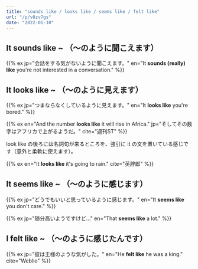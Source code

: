 ```yaml
---
title: "sounds like / looks like / seems like / felt like"
url: "/p/v8zv7gs"
date: "2022-01-10"
---
```


It sounds like ~ （〜のように聞こえます）
----

{{% ex jp="会話をする気がないように聞こえます。" en="It __sounds (really) like__ you're not interested in a conversation." %}}


It looks like ~ （〜のように見えます）
----

{{% ex jp="つまならなくしているように見えます。" en="It __looks like__ you're bored." %}}

{{% ex en="And the number __looks like__ it will rise in Africa." jp="そしてその数字はアフリカで上がるようだ。" cite="週刊ST" %}}

look like の後ろには名詞句が来るところを、強引に it の文を置いている感じです（意外と柔軟に使えます）。

{{% ex en="It __looks like__ it's going to rain." cite="英辞郎" %}}


It seems like ~ （〜のように感じます）
----

{{% ex jp="どうでもいいと思っているように感じます。" en="It __seems like__ you don't care." %}}

{{% ex jp="随分高いようですけど…" en="That __seems like__ a lot." %}}


I felt like ~ （〜のように感じたんです）
----

{{% ex jp="彼は王様のような気がした。" en="He __felt like__ he was a king." cite="Weblio" %}}

